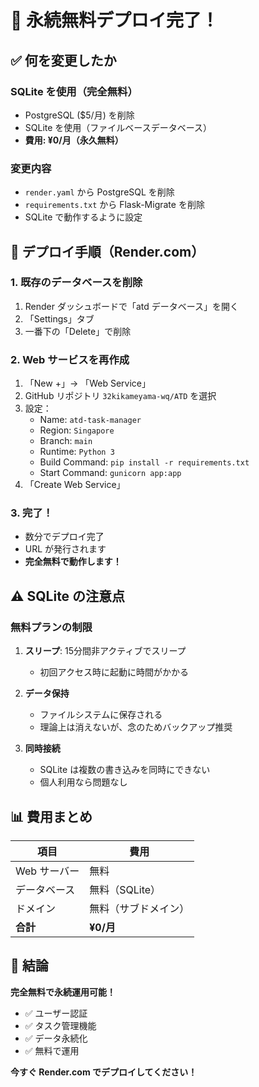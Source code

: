 # 🎉 永続無料デプロイ完了！

## ✅ 何を変更したか

### SQLite を使用（完全無料）
- PostgreSQL ($5/月) を削除
- SQLite を使用（ファイルベースデータベース）
- **費用: ¥0/月（永久無料）**

### 変更内容
- `render.yaml` から PostgreSQL を削除
- `requirements.txt` から Flask-Migrate を削除
- SQLite で動作するように設定

## 🚀 デプロイ手順（Render.com）

### 1. 既存のデータベースを削除
1. Render ダッシュボードで「atd データベース」を開く
2. 「Settings」タブ
3. 一番下の「Delete」で削除

### 2. Web サービスを再作成
1. 「New +」→ 「Web Service」
2. GitHub リポジトリ `32kikameyama-wq/ATD` を選択
3. 設定：
   - Name: `atd-task-manager`
   - Region: `Singapore`
   - Branch: `main`
   - Runtime: `Python 3`
   - Build Command: `pip install -r requirements.txt`
   - Start Command: `gunicorn app:app`
4. 「Create Web Service」

### 3. 完了！
- 数分でデプロイ完了
- URL が発行されます
- **完全無料で動作します！**

## ⚠️ SQLite の注意点

### 無料プランの制限
1. **スリープ**: 15分間非アクティブでスリープ
   - 初回アクセス時に起動に時間がかかる
   
2. **データ保持**
   - ファイルシステムに保存される
   - 理論上は消えないが、念のためバックアップ推奨

3. **同時接続**
   - SQLite は複数の書き込みを同時にできない
   - 個人利用なら問題なし

## 📊 費用まとめ

| 項目 | 費用 |
|------|------|
| Web サーバー | 無料 |
| データベース | 無料（SQLite） |
| ドメイン | 無料（サブドメイン） |
| **合計** | **¥0/月** |

## 🎯 結論

**完全無料で永続運用可能！**

- ✅ ユーザー認証
- ✅ タスク管理機能
- ✅ データ永続化
- ✅ 無料で運用

**今すぐ Render.com でデプロイしてください！**

